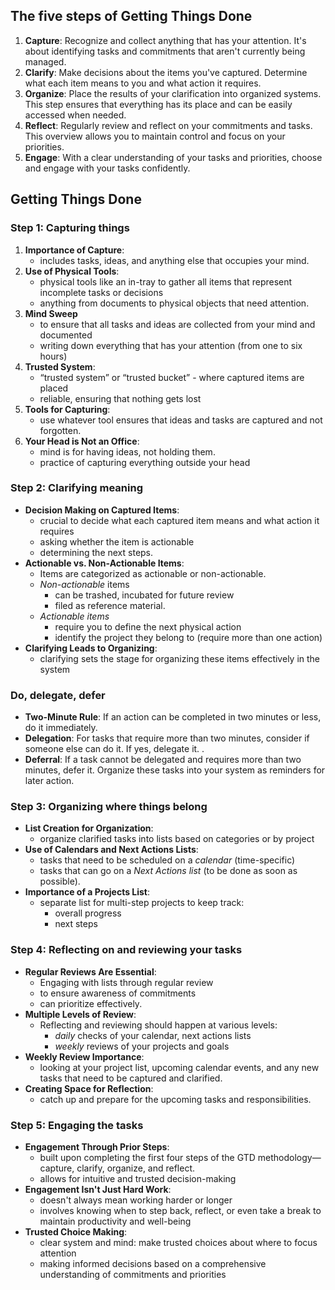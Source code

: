 ## The five steps of Getting Things Done
1. **Capture**: Recognize and collect anything that has your attention. It's about identifying tasks and commitments that aren't currently being managed.  
2. **Clarify**: Make decisions about the items you've captured. Determine what each item means to you and what action it requires.  
3. **Organize**: Place the results of your clarification into organized systems. This step ensures that everything has its place and can be easily accessed when needed.  
4. **Reflect**: Regularly review and reflect on your commitments and tasks. This overview allows you to maintain control and focus on your priorities.  
5. **Engage**: With a clear understanding of your tasks and priorities, choose and engage with your tasks confidently.


## Getting Things Done
### Step 1: Capturing things
1. **Importance of Capture**: 
	- includes tasks, ideas, and anything else that occupies your mind.  
2. **Use of Physical Tools**: 
	- physical tools like an in-tray to gather all items that represent incomplete tasks or decisions
	- anything from documents to physical objects that need attention. 
3. **Mind Sweep**
	- to ensure that all tasks and ideas are collected from your mind and documented
	- writing down everything that has your attention (from one to six hours)  
4. **Trusted System**: 
	- “trusted system” or “trusted bucket” - where captured items are placed
	- reliable, ensuring that nothing gets lost
5. **Tools for Capturing**:
	- use whatever tool ensures that ideas and tasks are captured and not forgotten.  
6. **Your Head is Not an Office**: 
	- mind is for having ideas, not holding them.
	- practice of capturing everything outside your head

### Step 2: Clarifying meaning
- **Decision Making on Captured Items**: 
	- crucial to decide what each captured item means and what action it requires
	- asking whether the item is actionable
	- determining the next steps. 
- **Actionable vs. Non-Actionable Items**: 
	- Items are categorized as actionable or non-actionable. 
	- *Non-actionable* items 
		- can be trashed, incubated for future review
		- filed as reference material. 
	- *Actionable items* 
		- require you to define the next physical action
		- identify the project they belong to (require more than one action)
- **Clarifying Leads to Organizing**: 
	- clarifying sets the stage for organizing these items effectively in the system

### Do, delegate, defer
- **Two-Minute Rule**: If an action can be completed in two minutes or less, do it immediately. 
- **Delegation**: For tasks that require more than two minutes, consider if someone else can do it. If yes, delegate it. . 
- **Deferral**: If a task cannot be delegated and requires more than two minutes, defer it. Organize these tasks into your system as reminders for later action.

### Step 3: Organizing where things belong
- **List Creation for Organization**: 
	- organize clarified tasks into lists based on categories or by project
- **Use of Calendars and Next Actions Lists**: 
	- tasks that need to be scheduled on a *calendar* (time-specific)
	- tasks that can go on a *Next Actions list* (to be done as soon as possible).  
- **Importance of a Projects List**: 
	- separate list for multi-step projects to keep track: 
		- overall progress
		- next steps

### Step 4: Reflecting on and reviewing your tasks
- **Regular Reviews Are Essential**: 
	- Engaging with lists through regular review
	- to ensure awareness of commitments
	- can prioritize effectively.  
- **Multiple Levels of Review**: 
	- Reflecting and reviewing should happen at various levels:
		- *daily* checks of your calendar, next actions lists
		- *weekly* reviews of your projects and goals
- **Weekly Review Importance**: 
	- looking at your project list, upcoming calendar events, and any new tasks that need to be captured and clarified. 
- **Creating Space for Reflection**: 
	- catch up and prepare for the upcoming tasks and responsibilities.

### Step 5: Engaging the tasks
- **Engagement Through Prior Steps**: 
	- built upon completing the first four steps of the GTD methodology—capture, clarify, organize, and reflect. 
	- allows for intuitive and trusted decision-making  
- **Engagement Isn't Just Hard Work**: 
	- doesn't always mean working harder or longer
	- involves knowing when to step back, reflect, or even take a break to maintain productivity and well-being
- **Trusted Choice Making**: 
	- clear system and mind: make trusted choices about where to focus attention
	- making informed decisions based on a comprehensive understanding of commitments and priorities